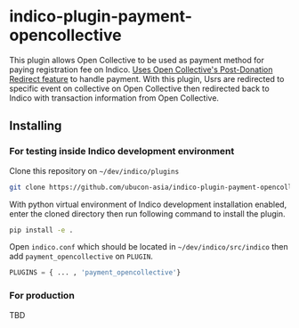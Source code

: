 # indico-plugin-payment-opencollective

This plugin allows Open Collective to be used as payment method for paying registration fee on Indico. [Uses Open Collective's Post-Donation Redirect feature](https://docs.opencollective.com/help/contributing/development/post-donation-redirect) to handle payment. With this plugin, Usrs are redirected to specific event on collective on Open Collective then redirected back to Indico with transaction information from Open Collective.

## Installing

### For testing inside Indico development environment
Clone this repository on `~/dev/indico/plugins`
```bash
git clone https://github.com/ubucon-asia/indico-plugin-payment-opencollective.git
```

With python virtual environment of Indico development installation enabled, enter the cloned directory then run following command to install the plugin.
```bash
pip install -e .
```

Open `indico.conf` which should be located in `~/dev/indico/src/indico` then add `payment_opencollective` on `PLUGIN`.
```python
PLUGINS = { ... , 'payment_opencollective'}
```

### For production
TBD

